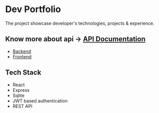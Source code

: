 # Dev Portfolio

The project showcase developer's technologies, projects & experience. 

## Know more about api → [API Documentation](./backend/README.md)
 - [Backend](/backend/README.md)
 - [Frontend](/frontend/README.md)


## Tech Stack

- React
- Express 
- Sqlite
- JWT based authentication
- REST API
